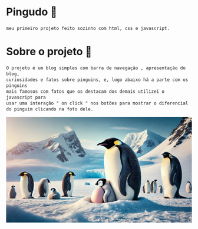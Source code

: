 # Pingudo 🐧
    meu primeiro projeto feito sozinho com html, css e javascript.

# Sobre o projeto  :open_book:
    O projeto é um blog simples com barra de navegação , apresentação do blog,
    curiosidades e fatos sobre pinguins, e, logo abaixo há a parte com os pinguins
    mais famosos com fatos que os destacam dos demais utilizei o javascript para
    usar uma interação " on click " nos botões para mostrar o diferencial do pinguim clicando na foto dele.
    
<img src="https://github.com/renantleite/Pingudo/blob/main/Pingudo.jpg" alt="Pinguins imperiaris">
